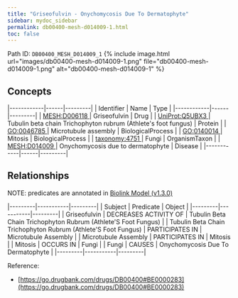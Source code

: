 ```yaml
---
title: "Griseofulvin - Onychomycosis Due To Dermatophyte"
sidebar: mydoc_sidebar
permalink: db00400-mesh-d014009-1.html
toc: false 
---
```



Path ID: `DB00400_MESH_D014009_1`
{% include image.html url="images/db00400-mesh-d014009-1.png" file="db00400-mesh-d014009-1.png" alt="db00400-mesh-d014009-1" %}

## Concepts

|------------|------|---------|
| Identifier | Name | Type    |
|------------|------|---------|
| <a href="https://identifiers.org/MESH:D006118">MESH:D006118 </a> | Griseofulvin | Drug |
| <a href="https://identifiers.org/UniProt:Q5UBX3">UniProt:Q5UBX3 </a> | Tubulin beta chain Trichophyton rubrum (Athlete's foot fungus) | Protein |
| <a href="https://identifiers.org/GO:0046785">GO:0046785 </a> | Microtubule assembly | BiologicalProcess |
| <a href="https://identifiers.org/GO:0140014">GO:0140014 </a> | Mitosis | BiologicalProcess |
| <a href="https://identifiers.org/taxonomy:4751">taxonomy:4751 </a> | Fungi | OrganismTaxon |
| <a href="https://identifiers.org/MESH:D014009">MESH:D014009 </a> | Onychomycosis due to dermatophyte | Disease |
|------------|------|---------|

## Relationships


NOTE: predicates are annotated in <a href="https://github.com/biolink/biolink-model/releases/tag/v1.3.0">Biolink Model (v1.3.0)</a>

|---------|-----------|---------|
| Subject | Predicate | Object  |
|---------|-----------|---------|
| Griseofulvin | DECREASES ACTIVITY OF | Tubulin Beta Chain Trichophyton Rubrum (Athlete'S Foot Fungus) |
| Tubulin Beta Chain Trichophyton Rubrum (Athlete'S Foot Fungus) | PARTICIPATES IN | Microtubule Assembly |
| Microtubule Assembly | PARTICIPATES IN | Mitosis |
| Mitosis | OCCURS IN | Fungi |
| Fungi | CAUSES | Onychomycosis Due To Dermatophyte |
|---------|-----------|---------|

Reference: 
  - [https://go.drugbank.com/drugs/DB00400#BE0000283](https://go.drugbank.com/drugs/DB00400#BE0000283)
